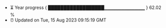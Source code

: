 - ⏳ Year progress { ██████████████████▁▁▁▁▁▁▁▁▁▁▁▁ } 62.02 %
- ⏰ Updated on Tue, 15 Aug 2023 09:15:19 GMT

